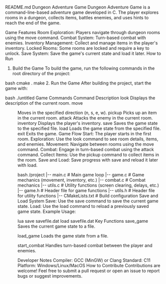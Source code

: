 README.md
Dungeon Adventure Game
Dungeon Adventure Game is a command-line-based adventure game developed in C. The player explores rooms in a dungeon, collects items, battles enemies, and uses hints to reach the end of the game.

Game Features
Room Exploration: Players navigate through dungeon rooms using the move command.
Combat System: Turn-based combat with enemies.
Inventory Management: Collect and manage items in the player's inventory.
Locked Rooms: Some rooms are locked and require a key to unlock.
Save System: Save the game's current state and load it later.
How to Run
1. Build the Game
To build the game, run the following commands in the root directory of the project:

bash
cmake .
make
2. Run the Game
After building the project, start the game with:

bash
./untitled
Game Commands
Command	Description
look	Displays the description of the current room.
move <dir>	Moves in the specified direction (n, s, e, w).
pickup	Picks up an item in the current room.
attack	Attacks the enemy in the current room.
inventory	Displays the player's inventory.
save <file>	Saves the game state to the specified file.
load <file>	Loads the game state from the specified file.
exit	Exits the game.
Game Flow
Start: The player starts in the first room.
Exploration: Use the look command to see room details, items, and enemies.
Movement: Navigate between rooms using the move command.
Combat: Engage in turn-based combat using the attack command.
Collect Items: Use the pickup command to collect items in the room.
Save and Load: Save progress with save and reload it later with load.

bash
/project
    |-- main.c          # Main game loop
    |-- game.c          # Game mechanics (movement, inventory, etc.)
    |-- combat.c        # Combat mechanics
    |-- utils.c         # Utility functions (screen clearing, delays, etc.)
    |-- game.h          # Header file for game functions
    |-- utils.h         # Header file for utility functions
    |-- CMakeLists.txt  # Build configuration
Save and Load System
Save: Use the save <filename> command to save the current game state.
Load: Use the load <filename> command to reload a previously saved game state.
Example Usage:

lua
save savefile.dat
load savefile.dat
Key Functions
save_game
Saves the current game state to a file.

load_game
Loads the game state from a file.

start_combat
Handles turn-based combat between the player and enemies.

Developer Notes
Compiler: GCC (MinGW) or Clang
Standard: C11
Platform: Windows/Linux/MacOS
How to Contribute
Contributions are welcome! Feel free to submit a pull request or open an issue to report bugs or suggest improvements.






